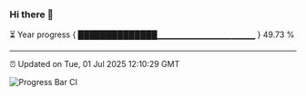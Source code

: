 ### Hi there 👋

⏳ Year progress { ██████████████▁▁▁▁▁▁▁▁▁▁▁▁▁▁▁▁ } 49.73 %

---

⏰ Updated on Tue, 01 Jul 2025 12:10:29 GMT

![Progress Bar CI](https://github.com/liununu/liununu/workflows/Progress%20Bar%20CI/badge.svg)

